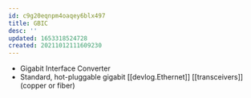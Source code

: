 ```yaml
---
id: c9g20eqnpm4oaqey6blx497
title: GBIC
desc: ''
updated: 1653318524728
created: 20211012111609230
---
```


- Gigabit Interface Converter
- Standard, hot-pluggable gigabit [[devlog.Ethernet]] [[transceivers]] (copper or fiber)
